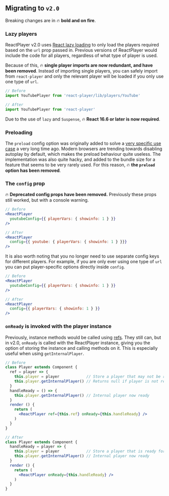 ## Migrating to `v2.0`

Breaking changes are in 🔥 __bold and on fire__.

### Lazy players

ReactPlayer v2.0 uses [React lazy loading](https://reactjs.org/docs/code-splitting.html#reactlazy) to only load the players required based on the `url` prop passed in. Previous versions of ReactPlayer would include the code for all players, regardless of what type of player is used.

Because of this, 🔥 __single player imports are now redundant, and have been removed__. Instead of importing single players, you can safely import from `react-player` and only the relevant player will be loaded if you only use one type of `url`.

```jsx
// Before
import YouTubePlayer from 'react-player/lib/players/YouTube'

// After
import YouTubePlayer from 'react-player'
```

Due to the use of `lazy` and `Suspense`, 🔥 __React 16.6 or later is now required__.

### Preloading

The `preload` config option was originally added to solve a [very specific use case](https://github.com/CookPete/react-player/issues/7) a very long time ago. Modern browsers are trending towards disabling autoplay by default, which makes the preload behaviour quite useless. The implementation was also quite hacky, and added to the bundle size for a feature that seems to be very rarely used. For this reason, 🔥 __the `preload` option has been removed__.

### The `config` prop

🔥 __Deprecated config props have been removed.__ Previously these props still worked, but with a console warning.

```jsx
// Before
<ReactPlayer 
  youtubeConfig={{ playerVars: { showinfo: 1 } }} 
/>

// After
<ReactPlayer 
  config={{ youtube: { playerVars: { showinfo: 1 } }}} 
/>
```

It is also worth noting that you no longer need to use separate config keys for different players. For example, if you are only ever using one type of `url` you can put player-specific options directly inside `config`.

```jsx
// Before
<ReactPlayer 
  youtubeConfig={{ playerVars: { showinfo: 1 } }} 
/>

// After
<ReactPlayer 
  config={{ playerVars: { showinfo: 1 } }} 
/>
```

### `onReady` is invoked with the player instance

Previously, instance methods would be called using [refs](https://reactjs.org/docs/refs-and-the-dom.html). They still can, but in v2.0, `onReady` is called with the ReactPlayer instance, giving you the option of storing the instance and calling methods on it. This is especially useful when using `getInternalPlayer`.

```jsx
// Before
class Player extends Component {
  ref = player => {
    this.player = player            // Store a player that may not be ready for methods
    this.player.getInternalPlayer() // Returns null if player is not ready
  }
  handleReady = () => {
    this.player.getInternalPlayer() // Internal player now ready
  }
  render () {
    return (
      <ReactPlayer ref={this.ref} onReady={this.handleReady} />
    )
  }
}

// After
class Player extends Component {
  handleReady = player => {
    this.player = player            // Store a player that is ready for methods
    this.player.getInternalPlayer() // Internal player now ready
  }
  render () {
    return (
      <ReactPlayer onReady={this.handleReady} />
    )
  }
}
